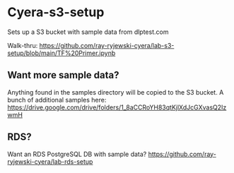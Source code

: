 # Cyera-s3-setup
Sets up a S3 bucket with sample data from dlptest.com

Walk-thru:
https://github.com/ray-ryjewski-cyera/lab-s3-setup/blob/main/TF%20Primer.ipynb

## Want more sample data?
Anything found in the samples directory will be copied to the S3 bucket.  A bunch of additional samples here:
https://drive.google.com/drive/folders/1_8aCCRoYH83qtKjlXdJcGXvasQ2IzwmH


## RDS?
Want an RDS PostgreSQL DB with sample data?
https://github.com/ray-ryjewski-cyera/lab-rds-setup